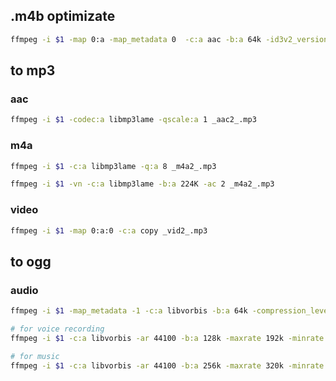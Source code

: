 ## .m4b optimizate

```sh
ffmpeg -i $1 -map 0:a -map_metadata 0  -c:a aac -b:a 64k -id3v2_version 3 -movflags +faststart _opti_.m4b
```

## to mp3

### aac

```sh
ffmpeg -i $1 -codec:a libmp3lame -qscale:a 1 _aac2_.mp3
```

### m4a

```sh
ffmpeg -i $1 -c:a libmp3lame -q:a 8 _m4a2_.mp3
```

```sh
ffmpeg -i $1 -vn -c:a libmp3lame -b:a 224K -ac 2 _m4a2_.mp3
```

### video

```sh
ffmpeg -i $1 -map 0:a:0 -c:a copy _vid2_.mp3
```

## to ogg

### audio

```sh
ffmpeg -i $1 -map_metadata -1 -c:a libvorbis -b:a 64k -compression_level 10 -vn _aud2_.ogg
```

```sh
# for voice recording
ffmpeg -i $1 -c:a libvorbis -ar 44100 -b:a 128k -maxrate 192k -minrate 64k -bufsize 192k _aud2_.ogg
```

```sh
# for music
ffmpeg -i $1 -c:a libvorbis -ar 44100 -b:a 256k -maxrate 320k -minrate 128k -bufsize 320k _aud2_.ogg
```
